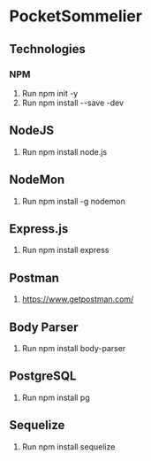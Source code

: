 # PocketSommelier

## Technologies

### NPM 
1. Run npm init -y
2. Run npm install --save -dev

## NodeJS
1. Run npm install node.js

## NodeMon 
1. Run npm install -g nodemon

## Express.js
1. Run npm install express

## Postman
1. https://www.getpostman.com/

## Body Parser
1. Run npm install body-parser

## PostgreSQL
1. Run npm install pg

## Sequelize
1. Run npm install sequelize

